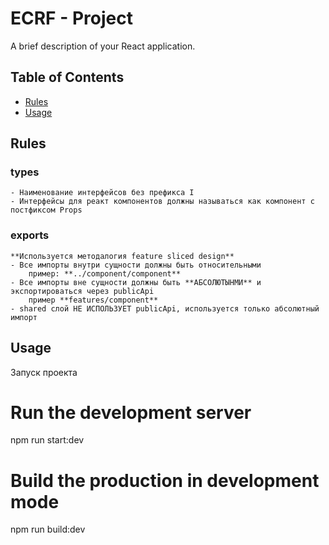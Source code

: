 # ECRF - Project

A brief description of your React application.

## Table of Contents
- [Rules](#Rules)
- [Usage](#Usage)


## Rules

### types 
    - Наименование интерфейсов без префикса I
    - Интерфейсы для реакт компонентов должны называться как компонент с постфиксом Props
### exports 
    **Используется методалогия feature sliced design**
    - Все импорты внутри сущности должны быть относительными
        пример: **../component/component**
    - Все импорты вне сущности должны быть **АБСОЛЮТЫНМИ** и экспортироваться через publicApi 
        пример **features/component**
    - shared слой НЕ ИСПОЛЬЗУЕТ publicApi, используется только абсолютный импорт

## Usage

Запуск проекта

# Run the development server
npm run start:dev

# Build the production in development mode
npm run build:dev